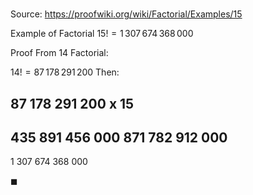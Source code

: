 # 

Source: https://proofwiki.org/wiki/Factorial/Examples/15

Example of Factorial
$15! = 1 \, 307 \, 674 \, 368 \, 000$


Proof
From $14$ Factorial:

$14! = 87 \, 178 \, 291 \, 200$
Then:

   87 178 291 200
x              15
------------------
  435 891 456 000
  871 782 912 000
-----------------
1 307 674 368 000

$\blacksquare$





